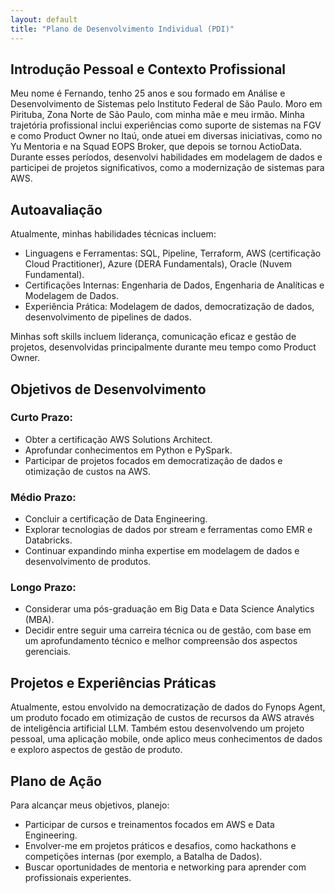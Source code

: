 ```yaml
---
layout: default
title: "Plano de Desenvolvimento Individual (PDI)"
---
```


## Introdução Pessoal e Contexto Profissional

Meu nome é Fernando, tenho 25 anos e sou formado em Análise e Desenvolvimento de Sistemas pelo Instituto Federal de São Paulo. Moro em Pirituba, Zona Norte de São Paulo, com minha mãe e meu irmão. Minha trajetória profissional inclui experiências como suporte de sistemas na FGV e como Product Owner no Itaú, onde atuei em diversas iniciativas, como no Yu Mentoria e na Squad EOPS Broker, que depois se tornou ActioData. Durante esses períodos, desenvolvi habilidades em modelagem de dados e participei de projetos significativos, como a modernização de sistemas para AWS.

## Autoavaliação

Atualmente, minhas habilidades técnicas incluem:

- Linguagens e Ferramentas: SQL, Pipeline, Terraform, AWS (certificação Cloud Practitioner), Azure (DERA Fundamentals), Oracle (Nuvem Fundamental).
- Certificações Internas: Engenharia de Dados, Engenharia de Analíticas e Modelagem de Dados.
- Experiência Prática: Modelagem de dados, democratização de dados, desenvolvimento de pipelines de dados.

Minhas soft skills incluem liderança, comunicação eficaz e gestão de projetos, desenvolvidas principalmente durante meu tempo como Product Owner.

## Objetivos de Desenvolvimento

### Curto Prazo:

- Obter a certificação AWS Solutions Architect.
- Aprofundar conhecimentos em Python e PySpark.
- Participar de projetos focados em democratização de dados e otimização de custos na AWS.

### Médio Prazo:

- Concluir a certificação de Data Engineering.
- Explorar tecnologias de dados por stream e ferramentas como EMR e Databricks.
- Continuar expandindo minha expertise em modelagem de dados e desenvolvimento de produtos.

### Longo Prazo:

- Considerar uma pós-graduação em Big Data e Data Science Analytics (MBA).
- Decidir entre seguir uma carreira técnica ou de gestão, com base em um aprofundamento técnico e melhor compreensão dos aspectos gerenciais.

## Projetos e Experiências Práticas

Atualmente, estou envolvido na democratização de dados do Fynops Agent, um produto focado em otimização de custos de recursos da AWS através de inteligência artificial LLM. Também estou desenvolvendo um projeto pessoal, uma aplicação mobile, onde aplico meus conhecimentos de dados e exploro aspectos de gestão de produto.

## Plano de Ação

Para alcançar meus objetivos, planejo:

- Participar de cursos e treinamentos focados em AWS e Data Engineering.
- Envolver-me em projetos práticos e desafios, como hackathons e competições internas (por exemplo, a Batalha de Dados).
- Buscar oportunidades de mentoria e networking para aprender com profissionais experientes.
